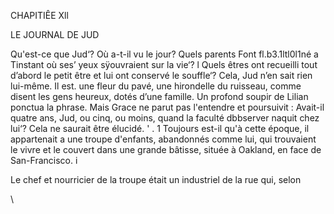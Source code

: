 CHAPITIÊE Xll

LE JOURNAL DE JUD

Qu'est-ce que Jud‘?
Où a-t-il vu le jour?
Quels parents Font fl.b3.1ltl0l1né a Tinstant où ses’ yeux sÿouvraient sur la
vie‘? l
Quels êtres ont recueilli tout d’abord le petit être et lui ont conservé le
souffle‘?
Cela, Jud n’en sait rien lui-même. Il est. une fleur du pavé, une hirondelle
du ruisseau, comme disent les gens heureux, dotés d’une famille.
Un profond soupir de Lilian ponctua la phrase. Mais Grace ne parut pas
l'entendre et poursuivit :
Avait-il quatre ans, Jud, ou cinq, ou moins, quand la faculté dbbserver
naquit chez lui‘? Cela ne saurait être élucidé. ' .
1 Toujours est-il qu'à cette époque, il appartenait a une troupe d'enfants,
abandonnés comme lui, qui trouvaient le vivre et le couvert dans une grande
bâtisse, située à Oakland, en face de San-Francisco. i

Le chef et nourricier de la troupe était un industriel de la rue qui, selon

\

 

